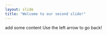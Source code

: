 ```yaml
---
layout: slide
title: "Welcome to our second slide!"
---
```

add some content
Use the left arrow to go back!
